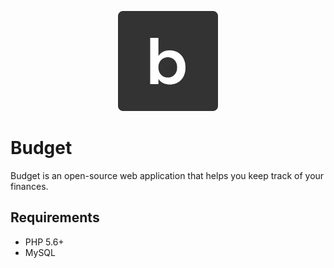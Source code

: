 <p align="center">
    <img src="/public/images/logo.png" width=160 />
</p>

# Budget

Budget is an open-source web application that helps you keep track of your finances.

## Requirements

- PHP 5.6+
- MySQL
